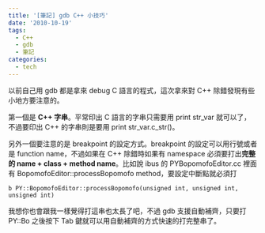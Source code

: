 ```yaml
---
title: '[筆記] gdb C++ 小技巧'
date: '2010-10-19'
tags:
  - C++
  - gdb
  - 筆記
categories:
  - tech
---
```

以前自己用 gdb 都是拿來 debug C 語言的程式，這次拿來對 C++ 除錯發現有些小地方要注意的。  
  
第一個是 **C++ 字串**。平常印出 C 語言的字串只需要用 print str\_var 就可以了，不過要印出 C++ 的字串則是要用 print str\_var.c\_str()。  
  
另外一個要注意的是 breakpoint 的設定方式。breakpoint 的設定可以用行號或者是 function name，不過如果在 C++ 除錯時如果有 namespace 必須要打出**完整的 name + class + method name**。比如說 ibus 的 PYBopomofoEditor.cc 裡面有 BopomofoEditor::processBopomofo method，要設定中斷點就必須打  
  
  
```
b PY::BopomofoEditor::processBopomofo(unsigned int, unsigned int, unsigned int)
```  
  
我想你也會跟我一樣覺得打這串也太長了吧，不過 gdb 支援自動補齊，只要打 PY::Bo 之後按下 Tab 鍵就可以用自動補齊的方式快速的打完整串了。